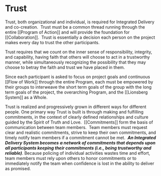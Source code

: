 # Trust

Trust, both organizational and individual, is required for Integrated Delivery and co-creation.  Trust must be a common thread running through the entire [[Program of Action]] and will provide the foundation for [[Collaboration]].  Trust is essentially a decision each person on the project makes every day to trust the other participants. 

Trust requires that we count on the inner sense of responsibility, integrity, and capability, having faith that others will choose to act in a trustworthy manner, while simultaneously recognizing the possibility that they may choose to betray the faith and trust we have placed in them. 

Since each participant is asked to focus on project goals and continuous [[Flow of Work]] through the entire Program, each must be empowered by their groups to interweave the short term goals of the group with the long term goals of the project, the overarching Program, and the [[Lionsberg System]] as a Whole. 

Trust is realized and progressively grown in different ways for different people. One primary way Trust is built is through making and fulfilling commitments, in the context of clearly defined relationships and culture guided by the Spirit of Truth and Love.  [[Commitments]] form the basis of communication between team members.  Team members must request clear and realistic commitments, strive to keep their own commitments, and timely notify team members if a commitment cannot be met.  **_An Integrated Delivery System becomes_** **_a network of commitments that depends upon all participants keeping their commitments (i.e., being trustworthy and reliable)_**. Because policing of individual activities wastes time and effort, team members must rely upon others to honor commitments or to immediately notify the team when confidence is lost in the ability to deliver as promised.
